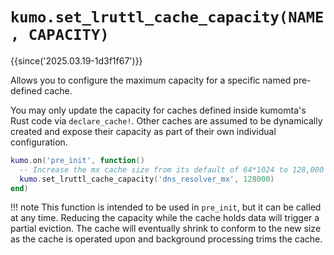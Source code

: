 # `kumo.set_lruttl_cache_capacity(NAME, CAPACITY)`

{{since('2025.03.19-1d3f1f67')}}

Allows you to configure the maximum capacity for a specific named pre-defined cache.

You may only update the capacity for caches defined inside kumomta's Rust code
via `declare_cache!`.  Other caches are assumed to be dynamically created and
expose their capacity as part of their own individual configuration.

```lua
kumo.on('pre_init', function()
  -- Increase the mx cache size from its default of 64*1024 to 128,000
  kumo.set_lruttl_cache_capacity('dns_resolver_mx', 128000)
end)
```

!!! note
    This function is intended to be used in `pre_init`, but it can be called
    at any time.  Reducing the capacity while the cache holds data will trigger
    a partial eviction.  The cache will eventually shrink to conform to the
    new size as the cache is operated upon and background processing trims
    the cache.
